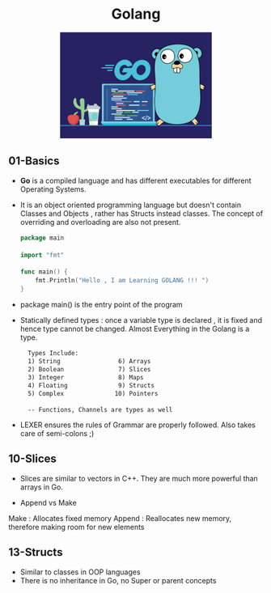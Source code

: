 <center><h1>Golang</h1></center>
<center><img src="go.jpg" style="height:210px;width:300px"></center>
<h2><b>01-Basics</b></h2>

- <b>Go</b> is a compiled language and has different executables for different Operating Systems.

- It is an object oriented programming language but doesn't contain Classes and Objects , rather has Structs instead classes. The concept of overriding and overloading are also not present.


    ```go
    package main

    import "fmt"

    func main() {
	    fmt.Println("Hello , I am Learning GOLANG !!! ")
    }
    ```

- package main() is the entry point of the program

- Statically defined types : once a variable type is declared , it is fixed and hence type cannot be changed. Almost Everything in the Golang is a type.

    	Types Include:
    	1) String                6) Arrays
    	2) Boolean               7) Slices
    	3) Integer               8) Maps
    	4) Floating              9) Structs
    	5) Complex              10) Pointers

    	-- Functions, Channels are types as well

- LEXER ensures the rules of Grammar are properly followed. Also takes care of semi-colons ;)


<b><h2>10-Slices</h2></b>

- Slices are similar to vectors in C++. They are much more powerful than arrays in Go.

- Append vs Make

Make : Allocates fixed memory
Append : Reallocates new memory, therefore making room for new elements

<b><h2>13-Structs</h2></b>

- Similar to classes in OOP languages
- There is no inheritance in Go, no Super or parent concepts
